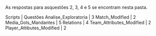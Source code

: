 As respostas para asquestões 2, 3, 4 e 5 se encontram nesta pasta.

Scripts                   | Questões
Analise_Exploratoria      | 3
Match_Modified            | 2
Media_Gols_Mandantes      | 5
Relations                 | 4
Team_Attributes_Modified  | 2
Player_Attibutes_Modified | 2